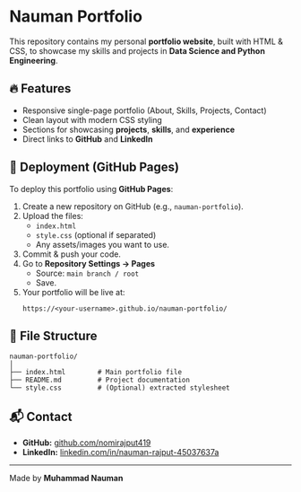 # Nauman Portfolio

This repository contains my personal **portfolio website**, built with HTML & CSS, to showcase my skills and projects in **Data Science and Python Engineering**.

## 🔥 Features
- Responsive single-page portfolio (About, Skills, Projects, Contact)
- Clean layout with modern CSS styling
- Sections for showcasing **projects**, **skills**, and **experience**
- Direct links to **GitHub** and **LinkedIn**

## 🚀 Deployment (GitHub Pages)
To deploy this portfolio using **GitHub Pages**:

1. Create a new repository on GitHub (e.g., `nauman-portfolio`).
2. Upload the files:
   - `index.html`
   - `style.css` (optional if separated)
   - Any assets/images you want to use.
3. Commit & push your code.
4. Go to **Repository Settings → Pages**
   - Source: `main branch / root`
   - Save.
5. Your portfolio will be live at:
   ```
   https://<your-username>.github.io/nauman-portfolio/
   ```

## 📂 File Structure
```
nauman-portfolio/
│
├── index.html        # Main portfolio file
├── README.md         # Project documentation
└── style.css         # (Optional) extracted stylesheet
```

## 📬 Contact
- **GitHub:** [github.com/nomirajput419](https://github.com/nomirajput419)
- **LinkedIn:** [linkedin.com/in/nauman-rajput-45037637a](https://www.linkedin.com/in/nauman-rajput-45037637a/)

---
Made by **Muhammad Nauman**
